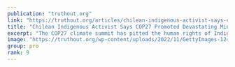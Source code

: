 ```yaml
---
publication: "truthout.org"
link: "https://truthout.org/articles/chilean-indigenous-activist-says-cop27-promoted-devastating-mega-projects/"
title: "Chilean Indigenous Activist Says COP27 Promoted Devastating Mining Projects"
excerpt: "The COP27 climate summit has pitted the human rights of Indigenous peoples against rich nations’ energy needs."
image: "https://truthout.org/wp-content/uploads/2022/11/GettyImages-1244846712-1200x675.jpg"
group: pro
rank: 9
---
```

